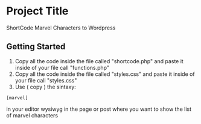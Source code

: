 # Project Title

ShortCode Marvel Characters to Wordpress

## Getting Started

1. Copy all the code inside the file called "shortcode.php" and paste it inside of your file call "functions.php"
2. Copy all the code inside the file called "styles.css" and paste it inside of your file call "styles.css"
3. Use ( copy ) the sintaxy: 
```
[marvel]
```
in your editor wysiwyg in the page or post where you want to show the list of marvel characters
